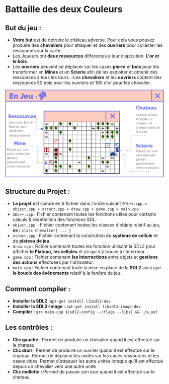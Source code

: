 # **Battaille des deux Couleurs**

## But du jeu :
- **Votre but** est de détruire le château adverse. Pour cela vous pouvez produire des <b>chevaliers</b> pour attaquer et des <b>ouvriers</b> pour collecter les ressources sur la carte.
- Les Joueurs ont **deux ressources** différentes à leur disposition. **L'or et le bois**.
- Les **ouvriers** peuvent se déplacer sur les cases **pierre** et **bois** pour les transformer en **Mines** et en **Scierie** afin de les exploiter et obtenir des ressources à tous les tours.
-Les **chevaliers** et les **ouvriers** coûtent des ressources 50 bois pour les ouvriers et 100 d'or pour les chevalier.

![Exemple du jeu](/projet/assets/jeu.png)

## Structure du Projet :
- **Le projet** est scindé en 6 fichier dans l'ordre suivant ```SDL++.cpp > object.cpp > struct.cpp > draw.cpp > game.cpp > main.cpp```
- `SDL++.cpp` : Fichier contenant toutes les fonctions utiles pour certains calculs & redéfinition des fonctions SDL.<br>
- `object.cpp `: Fichier contenant toutes les classes d'objets relatif au jeu, **ex :** `class Chevalier{ ... }`
- `struct.cpp` : Fichier contenant la constrution du **système de cellule** et de **plateau de jeu**.
- `draw.cpp` : Fichier contenant toutes les fonction utilisant la SDL2 pour afficher **le Plateau**, **les cellules** et ce qui s'y trouve à l'interrieur.
- `game.cpp` : Fichier contenant **les interractions** entre objets et **gestions des actions** effectuées par l'utilisateur.
- `main.cpp` : Fichier contenant toute la mise en place de la **SDL2** ainsi que **la boucle des évènements** relatif à la fenêtre de jeu.

## Comment compiler :
- **Installer la SDL2**  :`apt-get install libsdl2-dev`
- **Installer la SDL2-Image** : `apt-get install libsdl2-image-dev`
- **Compiler** : `g++ main.cpp $(sdl2-config --cflags --libs) && ./a.out`

## Les contrôles :
- **Clic gauche** : Permet de produire un chevalier quand il est effectué sur le chateau.
- **Clic droit** : Permet de produire un ouvrier quand il est effectué sur le chateau. Permet de déplacer les unités sur les cases ressources et les cases vides. Permet d'attaquer les autre unités lorsque qu'il est effectué depuis un chevalier vers une autre unité<br>
- <b>Clic mollette :</b> Permet de passer son tour quand il est effectué sur le chateau<br>
